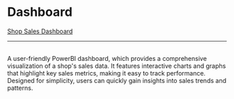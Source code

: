 # Dashboard
<!-- ![Screenshot 2023-07-28 152259] (https://github.com/EmmaAnalyst/PowerBI_Sales_Board/blob/main/image/sales_dashboard.png) -->
[Shop Sales Dashboard](https://github.com/yashdoshi12/Sales_report_using_PowerBi/assets/39629707/23e117f3-fd1d-4c0b-a0a7-391795d3ca79)


<hr />
<br />
A user-friendly PowerBI dashboard, which provides a comprehensive visualization of a shop's sales data. It features interactive charts and graphs that highlight key sales metrics, making it easy to track performance. Designed for simplicity, users can quickly gain insights into sales trends and patterns.